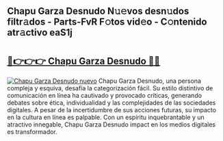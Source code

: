 ## Chapu Garza Desnudo N𝚞𝚎vos desn𝚞dos filtr𝚊dos - Parts-FvR F𝚘tos vid𝚎o - C𝚘ntenido atr𝚊ctivo eaS1j

# <h2><a href="http://mb2nsv.tromn.icu/?c=Chapu+Garza+Desnudo">🔗👉👉👉 Chapu Garza Desnudo 🔗🔗</a></h2>

[![Chapu Garza Desnudo nuevo](https://i.imgur.com/pEAQMta.gif)](http://mb2nsv.tromn.icu/?c=Chapu+Garza+Desnudo)
Chapu Garza Desnudo, una persona compleja y esquiva, desafía la categorización fácil. Su estilo distintivo de comunicación en línea ha cautivado y provocado críticas, generando debates sobre ética, individualidad y las complejidades de las sociedades digitales. A pesar de la incertidumbre de sus acciones futuras, su impacto en la cultura en línea es palpable. Con un espíritu inquebrantable y un atractivo innegable, Chapu Garza Desnudo impact en los medios digitales es transformador.
